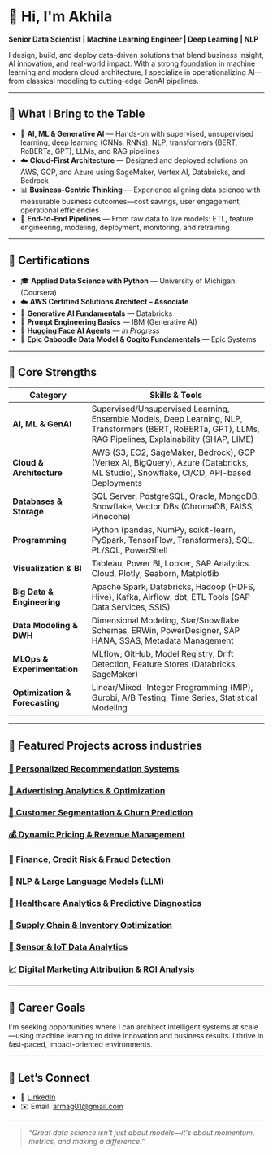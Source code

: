# 👋 Hi, I'm Akhila

**Senior Data Scientist | Machine Learning Engineer | Deep Learning | NLP**

I design, build, and deploy data-driven solutions that blend business insight, AI innovation, and real-world impact. With a strong foundation in machine learning and modern cloud architecture, I specialize in operationalizing AI—from classical modeling to cutting-edge GenAI pipelines.

---

## 💼 What I Bring to the Table

- 🤖 **AI, ML & Generative AI** — Hands-on with supervised, unsupervised learning, deep learning (CNNs, RNNs), NLP, transformers (BERT, RoBERTa, GPT), LLMs, and RAG pipelines
- ☁️ **Cloud-First Architecture** — Designed and deployed solutions on AWS, GCP, and Azure using SageMaker, Vertex AI, Databricks, and Bedrock
- 📊 **Business-Centric Thinking** — Experience aligning data science with measurable business outcomes—cost savings, user engagement, operational efficiencies
- 🔁 **End-to-End Pipelines** — From raw data to live models: ETL, feature engineering, modeling, deployment, monitoring, and retraining

---

## 📜 Certifications

- 🎓 **Applied Data Science with Python** — University of Michigan (Coursera)
- ☁️ **AWS Certified Solutions Architect – Associate**
- 🤖 **Generative AI Fundamentals** — Databricks
- 🧠 **Prompt Engineering Basics** — IBM (Generative AI)
- 🤖 **Hugging Face AI Agents** — *In Progress*
- 🏥 **Epic Caboodle Data Model & Cogito Fundamentals** — Epic Systems

---

## 🧰 Core Strengths

| Category                    | Skills & Tools |
|----------------------------|----------------|
| **AI, ML & GenAI**         | Supervised/Unsupervised Learning, Ensemble Models, Deep Learning, NLP, Transformers (BERT, RoBERTa, GPT), LLMs, RAG Pipelines, Explainability (SHAP, LIME) |
| **Cloud & Architecture**   | AWS (S3, EC2, SageMaker, Bedrock), GCP (Vertex AI, BigQuery), Azure (Databricks, ML Studio), Snowflake, CI/CD, API-based Deployments |
| **Databases & Storage**    | SQL Server, PostgreSQL, Oracle, MongoDB, Snowflake, Vector DBs (ChromaDB, FAISS, Pinecone) |
| **Programming**            | Python (pandas, NumPy, scikit-learn, PySpark, TensorFlow, Transformers), SQL, PL/SQL, PowerShell |
| **Visualization & BI**     | Tableau, Power BI, Looker, SAP Analytics Cloud, Plotly, Seaborn, Matplotlib |
| **Big Data & Engineering** | Apache Spark, Databricks, Hadoop (HDFS, Hive), Kafka, Airflow, dbt, ETL Tools (SAP Data Services, SSIS) |
| **Data Modeling & DWH**    | Dimensional Modeling, Star/Snowflake Schemas, ERWin, PowerDesigner, SAP HANA, SSAS, Metadata Management |
| **MLOps & Experimentation**| MLflow, GitHub, Model Registry, Drift Detection, Feature Stores (Databricks, SageMaker) |
| **Optimization & Forecasting** | Linear/Mixed-Integer Programming (MIP), Gurobi, A/B Testing, Time Series, Statistical Modeling |

---

## 📂 Featured Projects across industries

### [🎯 Personalized Recommendation Systems](#)

### [📢 Advertising Analytics & Optimization](#)  

### [👥 Customer Segmentation & Churn Prediction](#)  

### [💰 Dynamic Pricing & Revenue Management](#)  

### [🏦 Finance, Credit Risk & Fraud Detection](#)  

### [📝 NLP & Large Language Models (LLM)](#)  

### [🏥 Healthcare Analytics & Predictive Diagnostics](#)  

### [🚚 Supply Chain & Inventory Optimization](#)  

### [📡 Sensor & IoT Data Analytics](#)  

### [📈 Digital Marketing Attribution & ROI Analysis](#)  

---

## 🎯 Career Goals

I'm seeking opportunities where I can architect intelligent systems at scale—using machine learning to drive innovation and business results. I thrive in fast-paced, impact-oriented environments.

---

## 🧭 Let’s Connect

- 💼 [LinkedIn](https://www.linkedin.com/in/akhila-reddy-m)
- ✉️ Email: armag01@gmail.com
---

> _“Great data science isn't just about models—it's about momentum, metrics, and making a difference.”_

